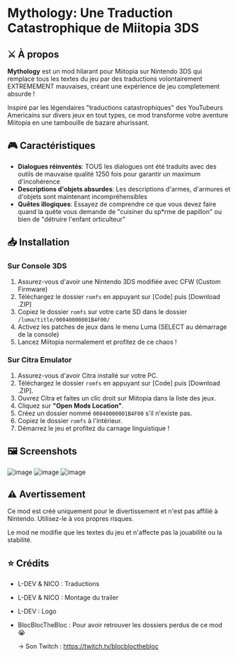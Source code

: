 # Mythology: Une Traduction Catastrophique de Miitopia 3DS

## ⚔️ À propos

**Mythology** est un mod hilarant pour Miitopia sur Nintendo 3DS qui remplace tous les textes du jeu par des traductions volontairement EXTREMEMENT mauvaises, créant une expérience de jeu completement absurde !

Inspiré par les légendaires "traductions catastrophiques" des YouTubeurs Americains sur divers jeux en tout types, ce mod transforme votre aventure Miitopia en une tambouille de bazare ahurissant.

## 🎮 Caractéristiques

- **Dialogues réinventés**: TOUS les dialogues ont été traduits avec des outils de mauvaise qualité 1250 fois pour garantir un maximum d'incohérence
- **Descriptions d'objets absurdes**: Les descriptions d'armes, d'armures et d'objets sont maintenant incompréhensibles
- **Quêtes illogiques**: Essayez de comprendre ce que vous devez faire quand la quête vous demande de "cuisiner du sp*rme de papillon" ou bien de "détruire l'enfant orticulteur"

## 📥 Installation
### Sur Console 3DS
1. Assurez-vous d'avoir une Nintendo 3DS modifiée avec CFW (Custom Firmware)
2. Téléchargez le dossier `romfs` en appuyant sur [Code] puis [Download .ZIP]
3. Copiez le dossier `romfs` sur votre carte SD dans le dossier `/luma/title/00040000001B4F00/`
4. Activez les patches de jeux dans le menu Luma (SELECT au démarrage de la console)
5. Lancez Miitopia normalement et profitez de ce chaos !

### Sur Citra Emulator
1. Assurez-vous d'avoir Citra installé sur votre PC.
2. Téléchargez le dossier `romfs` en appuyant sur [Code] puis [Download .ZIP].
3. Ouvrez Citra et faites un clic droit sur Miitopia dans la liste des jeux.
4. Cliquez sur **"Open Mods Location"**.
5. Créez un dossier nommé `00040000001B4F00` s'il n'existe pas.
6. Copiez le dossier `romfs` à l'intérieur.
7. Démarrez le jeu et profitez du carnage linguistique !

## 🖼️ Screenshots

![image](https://github.com/user-attachments/assets/f2a29461-81c2-4e23-b4ef-0c2d2f2acda5)
![image](https://github.com/user-attachments/assets/3470d2ac-2ad6-470b-9e61-07777939536f)
![image](https://github.com/user-attachments/assets/65ef97b6-df3d-4150-b939-92e3760df0ef)

## ⚠️ Avertissement

Ce mod est créé uniquement pour le divertissement et n'est pas affilié à Nintendo. Utilisez-le à vos propres risques.

Le mod ne modifie que les textes du jeu et n'affecte pas la jouabilité ou la stabilité.

## ⭐ Crédits

- L-DEV & NICO : Traductions
- L-DEV & NICO : Montage du trailer 
- L-DEV : Logo
- BlocBlocTheBloc : Pour avoir retrouver les dossiers perdus de ce mod 😭
  
  -> Son Twitch : https://twitch.tv/blocblocthebloc
